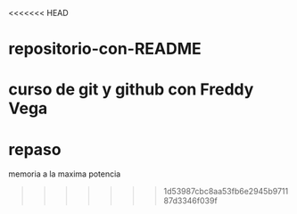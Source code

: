 <<<<<<< HEAD
# repositorio-con-README
curso de git y github con Freddy Vega
=======
# repaso
memoria a la maxima potencia
>>>>>>> 1d53987cbc8aa53fb6e2945b971187d3346f039f
